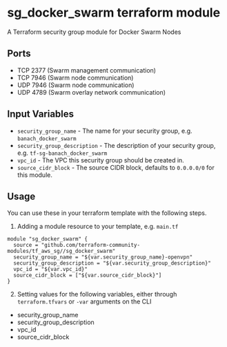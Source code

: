 sg_docker_swarm terraform module
==============================

A Terraform security group module for Docker Swarm Nodes


Ports
-----
- TCP 2377 (Swarm management communication)
- TCP 7946 (Swarm node communication)
- UDP 7946 (Swarm node communication)
- UDP 4789 (Swarm overlay network communication)

Input Variables
---------------

- `security_group_name` - The name for your security group, e.g. `banach_docker_swarm`
- `security_group_description` - The description of your security group, e.g. `tf-sg-banach_docker_swarm`
- `vpc_id` - The VPC this security group should be created in.
- `source_cidr_block` - The source CIDR block, defaults to `0.0.0.0/0`
   for this module.
   
Usage
-----

You can use these in your terraform template with the following steps.

1. Adding a module resource to your template, e.g. `main.tf`

```
module "sg_docker_swarm" {
  source = "github.com/terraform-community-modules/tf_aws_sg//sg_docker_swarm"
  security_group_name = "${var.security_group_name}-openvpn"
  security_group_description = "${var.security_group_description}"
  vpc_id = "${var.vpc_id}"
  source_cidr_block = ["${var.source_cidr_block}"]
}
```

2. Setting values for the following variables, either through `terraform.tfvars` or `-var` arguments on the CLI

- security_group_name
- security_group_description
- vpc_id
- source_cidr_block
